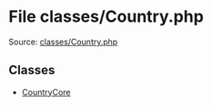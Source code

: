 File classes/Country.php
=========

Source: [classes/Country.php](https://github.com/PrestaShop/PrestaShop/blob/1.5.4.0/classes/Country.php)


Classes
-------

* [CountryCore](class.CountryCore.md)

